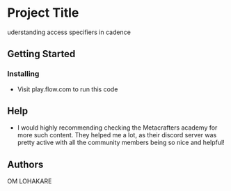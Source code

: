 # Project Title

uderstanding access specifiers in cadence 

## Getting Started

### Installing

* Visit play.flow.com to run this code

## Help

* I would highly recommending checking the Metacrafters academy for more such content. They helped me a lot, as their discord server was pretty active with all the community members being so nice and helpful!

## Authors
OM LOHAKARE



